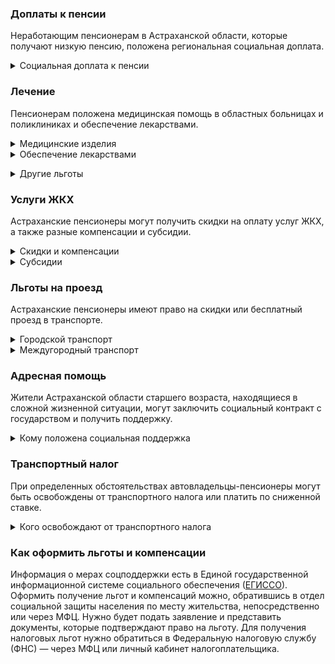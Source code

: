 ### Доплаты к пенсии
Неработающим пенсионерам в Астраханской области, которые получают низкую пенсию, положена региональная социальная доплата. 
<details>
<summary>Социальная доплата к пенсии</summary>
В Астраханской области региональный прожиточный минимум пенсионера ниже общефедерального (в 2021 году — 10 022 рубля). Поэтому неработающим пенсионерам с низким размером пенсии производится федеральная социальная доплата к пенсии до прожиточного минимума пенсионера. Для её назначения в настоящее время необходимо обращаться в территориальное отделение Пенсионного фонда по месту своего жительства. С 2022 года доплата будет назначаться автоматически. 
</details>

### Лечение
Пенсионерам положена медицинская помощь в областных больницах и поликлиниках и обеспечение лекарствами.
<details>

<summary>Медицинские изделия</summary>
Бесплатное изготовление и ремонт зубных протезов [полагается](https://docs.cntd.ru/document/444886974) ветеранам труда, труженикам тыла, реабилитированным пенсионерам. Льгота не распространяется на расходы по оплате стоимости драгоценных металлов и металлокерамики. Труженики тыла и реабилитированные пенсионеры бесплатно обеспечиваются протезами, протезно-ортопедическими изделиями и слуховыми аппаратами.

</details>

<details>
<summary>Обеспечение лекарствами</summary>

Тружеников тыла и жертв политических репрессий бесплатно [обеспечивают] (https://docs.cntd.ru/document/444886974) лекарственными препаратами по рецептам врача.  Дети войны, у которых родители (или один из них) являлись военнослужащими и погибли или пропали без вести в годы ВОВ, также могут получить бесплатные лекарства.</details>

<details>
<summary>Другие льготы</summary>
Внеочередной приём в дома-интернаты для престарелых и инвалидов, учреждения социального обслуживания предоставляют труженикам тыла, реабилитированным и пострадавшим от репрессий пенсионерам.
Одинокие или малообеспеченные пенсионеры, нуждающиеся в специализированной медицинской помощи, могут [вернуть затраты](https://docs.cntd.ru/document/444886974) на поездки в пределах области для получения специализированной медицинской помощи и консультации, а в другие субъекты РФ — для получения высокотехнологичной помощи и консультации. Выплачивают компенсацию в сумме проезда: по территории области — на автомобильном общественном и железнодорожном пригородном транспорте, в другие регионы — на железнодорожном транспорте в плацкартном вагоне. Компенсируют расходы на поездки в купе или воздушным транспортом экономкласса, если требуется транспортировка пациента этими видами транспорта по заключению врача. Компенсацию выплачивают не позднее года после несения расходов, но не чаще одного раза в месяц.

</details>

### Услуги ЖКХ
Астраханские пенсионеры могут получить скидки на оплату услуг ЖКХ, а также разные компенсации и субсидии. 

<details>
<summary>Скидки и компенсации</summary>
Льготникам [полагается](https://docs.cntd.ru/document/444886974) ежемесячное пособие на оплату жилого помещения и коммунальных услуг. Ветераны труда и пенсионеры, имеющие трудовые заслуги (трудовой стаж не менее 40 лет (мужчины) и 35 лет (женщины), почётные грамоты, благодарности, звание «Ударник коммунистического труда» и другие виды поощрений), получают по 1000 рублей, а иждивенцы ветеранов труда — 150 рублей. Труженикам тыла, жертвам политических репрессий и детям войны выплачивается по 700 рублей.
Одинокие неработающие пенсионеры по достижении 70 лет освобождаются от взносов на капремонт на 50%, а с 80-летнего возраста — полностью. Льгота распространяется также на граждан указанного возраста, семья которых состоит из неработающих граждан пенсионного возраста (мужчины — старше 60 лет, женщины — 55 лет) и (или) инвалидов I и II групп. Компенсация рассчитывается исходя из установленных в регионе минимального взноса на капремонт за 1 кв. метр и размера стандарта нормативной площади жилого помещения.
Ветеранам труда и пенсионерам, имеющим трудовые заслуги, [выплачивается](https://docs.cntd.ru/document/444886974) ежемесячное пособие на абонентскую плату за пользование телефоном (стационарным или мобильным) в сумме 200 рублей. Ветеранам труда компенсируется 50% абонентской платы за стационарный телефон и радио.
Пенсионеры-льготники, имеющие в собственности негазифицированные жилой дом или квартиру, могут [получить](https://docs.cntd.ru/document/444886974) единовременную материальную помощь на газификацию одного домовладения. Она полагается неработающим пенсионерам, получающим страховые пенсии по старости или инвалидности, нуждающимся в поддержке одиноко проживающим пенсионерам, ветеранам и инвалидам ВОВ, супругам погибших (умерших) участников ВОВ,  супругам и родителям погибших (умерших) ветеранов боевых действий, инвалидам-чернобыльцам. Компенсируют сумму произведённых работ по газификации, но не более 21 000 рублей.
</details>

<details>
<summary>Субсидии</summary>
Оформить [субсидию](https://docs.cntd.ru/document/802064739) на оплату жилищно-коммунальных услуг можно при условии, что на их оплату тратится от совокупного дохода семьи — более 18%.
</details>

### Льготы на проезд
Астраханские пенсионеры имеют право на скидки или бесплатный проезд в транспорте. 
<details>
<summary>Городской транспорт</summary>
В Астраханской области ежемесячное пособие на оплату проезда в размере 500 рублей [получают](https://docs.cntd.ru/document/444886974) ветераны труда, пенсионеры, имеющие трудовые заслуги, труженики тыла, жертвы политических репрессий и дети войны.
</details>
<details>
<summary>Междугородный транспорт</summary>
Реабилитированным пенсионерам один раз в год компенсируется стоимость поездки по территории России туда и обратно на междугородных линиях.
</details>

### Адресная помощь
Жители Астраханской области старшего возраста, находящиеся в сложной жизненной ситуации, могут заключить социальный контракт с государством и получить поддержку.

<details>
<summary>Кому положена социальная поддержка</summary>

Пенсионерам, которые по не зависящим от них причинам оказались в трудной жизненной ситуации, оказывают адресную помощь. Она может быть в виде денежных выплат, ежемесячных или единовременных, либо в натуральной форме — обеспечения продуктами питания, одеждой и обувью, медикаментами и прочее. С нуждающимися пенсионерами может быть заключён социальный контракт.

</details>

### Транспортный налог
При определенных обстоятельствах автовладельцы-пенсионеры могут быть освобождены от транспортного налога или платить по сниженной ставке. 
<details>
<summary>Кого освобождают от транспортного налога</summary>
Пенсионеры и граждане, имеющие право на получение пенсии по законодательству, действовавшему до 31 декабря 2018 года, инвалиды всех категорий, а также ветераны ВОВ полностью [освобождаются](https://www.nalog.gov.ru/rn77/service/tax/d1095335/) от транспортного налога на одно транспортное средство каждого вида: легковой автомобиль с мощностью двигателя до 100 л. с., мотоцикл (мотороллер) мощностью до 40 л. с., катера, моторные лодки — до 30 л. с. Инвалиды всех категорий также получают освобождение от налога на легковой автомобиль с ручным управлением мощностью до 150 л. с.
</details>

### Как оформить льготы и компенсации 
Информация о мерах соцподдержки есть в Единой государственной информационной системе социального обеспечения ([ЕГИССО]( http://egisso.ru/site/client/#/)). Оформить получение льгот и компенсаций можно, обратившись в отдел социальной защиты населения по месту жительства, непосредственно или через МФЦ. Нужно будет подать заявление и представить документы, которые подтверждают право на льготу. Для получения налоговых льгот нужно обратиться в Федеральную налоговую службу (ФНС) — через МФЦ или личный кабинет налогоплательщика.
















